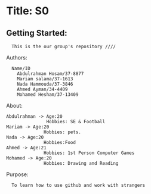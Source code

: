
  
# Title: S0
## Getting Started:
      This is the our group's repository ////
Authors:

      Name/ID
        Abdulrahman Hosam/37-8877
        Mariam salama/37-1613
        Nada Hammouda/37-3846
        Ahmed Ayman/34-4409
        Mohamed Hesham/37-13409

About:


    Abdulrahman -> Age:20
                   Hobbies: SE & Football
    Mariam -> Age:20
                  Hobbies: pets.
    Nada -> Age:20
                  Hobbies:Food
    Ahmed -> Age:21
                  Hobbies: 1st Person Computer Games
    Mohamed -> Age:20
                  Hobbies: Drawing and Reading
                   

Purpose:
      
      To learn how to use github and work with strangers
